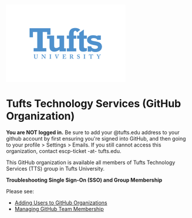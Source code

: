 ![Tufts Logo](https://github.com/TTS-Test/.github/blob/main/Tufts_univ_blue_small.png)
# Tufts Technology Services (GitHub Organization)

**You are NOT logged in.** Be sure to add your @tufts.edu address to your github account by first ensuring you're signed into GitHub, and then going to your profile > Settings > Emails. If you still cannot access this organization, contact escp-ticket -at- tufts.edu.

This GitHub organization is available all members of Tufts Technology Services (TTS) group in Tufts University.

**Troubleshooting Single Sign-On (SSO) and Group Membership**

Please see:
* [Adding Users to GitHub Organizations](https://tuftswork.atlassian.net/wiki/spaces/ESPTS/pages/739606533/Adding+Users+to+GitHub+Organizations)
* [Managing GitHub Team Membership](https://tuftswork.atlassian.net/wiki/spaces/ESPTS/pages/1630437379/Managing+GitHub+Team+Membership)
